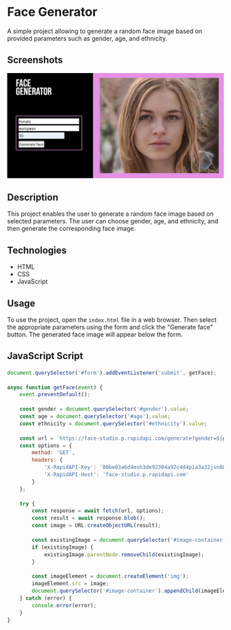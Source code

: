 # Face Generator

A simple project allowing to generate a random face image based on provided parameters such as gender, age, and ethnicity.

## Screenshots

<img src="./screenshots/sample.JPG" alt="Opis zdjęcia">

## Description

This project enables the user to generate a random face image based on selected parameters. The user can choose gender, age, and ethnicity, and then generate the corresponding face image.

## Technologies

- HTML
- CSS
- JavaScript

## Usage

To use the project, open the `index.html` file in a web browser. Then select the appropriate parameters using the form and click the "Generate face" button. The generated face image will appear below the form.

## JavaScript Script

```javascript
document.querySelector('#form').addEventListener('submit', getFace);

async function getFace(event) {
    event.preventDefault();

    const gender = document.querySelector('#gender').value;
    const age = document.querySelector('#age').value;
    const ethnicity = document.querySelector('#ethnicity').value;

    const url = `https://face-studio.p.rapidapi.com/generate?gender=${gender}&age=${age}&ethnicity=${ethnicity}`;
    const options = {
        method: 'GET',
        headers: {
            'X-RapidAPI-Key': '80be03a6d4msh3de92304a92c4d4p1a3a32jsn601cbf465564',
            'X-RapidAPI-Host': 'face-studio.p.rapidapi.com'
        }
    };

    try {
        const response = await fetch(url, options);
        const result = await response.blob();
        const image = URL.createObjectURL(result);

        const existingImage = document.querySelector('#image-container img');
        if (existingImage) {
            existingImage.parentNode.removeChild(existingImage);
        }

        const imageElement = document.createElement('img');
        imageElement.src = image;
        document.querySelector('#image-container').appendChild(imageElement);
    } catch (error) {
        console.error(error);
    }
}
```
